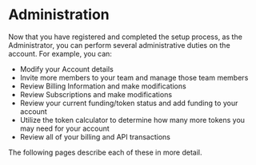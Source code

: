 # Administration

Now that you have registered and completed the setup process, as the Administrator, you can perform several administrative duties on the account. For example, you can:

* Modify your Account details
* Invite more members to your team and manage those team members
* Review Billing Information and make modifications
* Review Subscriptions and make modifications
* Review your current funding/token status and add funding to your account
* Utilize the token calculator to determine how many more tokens you may need for your account
* Review all of your billing and API transactions

The following pages describe each of these in more detail.
